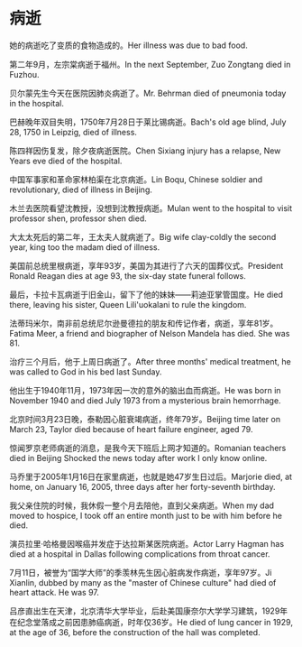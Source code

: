 # 病逝

<p><span class="chinese">她的病逝吃了变质的食物造成的。</span><span class="english">Her illness was due to bad food.</span></p>

<p><span class="chinese">第二年9月，左宗棠病逝于福州。</span><span class="english">In the next September, Zuo Zongtang died in Fuzhou.</span></p>

<p><span class="chinese">贝尔蒙先生今天在医院因肺炎病逝了。</span><span class="english">Mr. Behrman died of pneumonia today in the hospital.</span></p>

<p><span class="chinese">巴赫晚年双目失明，1750年7月28日于莱比锡病逝。</span><span class="english">Bach's old age blind, July 28, 1750 in Leipzig, died of illness.</span></p>

<p><span class="chinese">陈四祥因伤复发，除夕夜病逝医院。</span><span class="english">Chen Sixiang injury has a relapse, New Years eve died of the hospital.</span></p>

<p><span class="chinese">中国军事家和革命家林柏渠在北京病逝。</span><span class="english">Lin Boqu, Chinese soldier and revolutionary, died of illness in Beijing.</span></p>

<p><span class="chinese">木兰去医院看望沈教授，没想到沈教授病逝。</span><span class="english">Mulan went to the hospital to visit professor shen, professor shen died.</span></p>

<p><span class="chinese">大太太死后的第二年，王太夫人就病逝了。</span><span class="english">Big wife clay-coldly the second year, king too the madam died of illness.</span></p>

<p><span class="chinese">美国前总统里根病逝，享年93岁，美国为其进行了六天的国葬仪式。</span><span class="english">President Ronald Reagan dies at age 93, the six-day state funeral follows.</span></p>

<p><span class="chinese">最后，卡拉卡瓦病逝于旧金山，留下了他的妹妹——莉迪亚掌管国度。</span><span class="english">He died there, leaving his sister, Queen Lili'uokalani to rule the kingdom.</span></p>

<p><span class="chinese">法蒂玛米尔，南非前总统尼尔逊曼德拉的朋友和传记作者，病逝，享年81岁。</span><span class="english">Fatima Meer, a friend and biographer of Nelson Mandela has died. She was 81.</span></p>

<p><span class="chinese">治疗三个月后，他于上周日病逝了。</span><span class="english">After three months' medical treatment, he was called to God in his bed last Sunday.</span></p>

<p><span class="chinese">他出生于1940年11月，1973年因一次的意外的脑出血而病逝。</span><span class="english">He was born in November 1940 and died July 1973 from a mysterious brain hemorrhage.</span></p>

<p><span class="chinese">北京时间3月23日晚，泰勒因心脏衰竭病逝，终年79岁。</span><span class="english">Beijing time later on March 23, Taylor died because of heart failure engineer, aged 79.</span></p>

<p><span class="chinese">惊闻罗京老师病逝的消息，是我今天下班后上网才知道的。</span><span class="english">Romanian teachers died in Beijing Shocked the news today after work I only know online.</span></p>

<p><span class="chinese">马乔里于2005年1月16日在家里病逝，也就是她47岁生日过后。</span><span class="english">Marjorie died, at home, on January 16, 2005, three days after her forty-seventh birthday.</span></p>

<p><span class="chinese">我父亲住院的时候，我休假一整个月去陪他，直到父亲病逝。</span><span class="english">When my dad moved to hospice, I took off an entire month just to be with him before he died.</span></p>

<p><span class="chinese">演员拉里·哈格曼因喉癌并发症于达拉斯某医院病逝。</span><span class="english">Actor Larry Hagman has died at a hospital in Dallas following complications from throat cancer.</span></p>

<p><span class="chinese">7月11日，被誉为“国学大师”的季羡林先生因心脏病发作病逝，享年97岁。</span><span class="english">Ji Xianlin, dubbed by many as the "master of Chinese culture" had died of heart attack. He was 97.</span></p>

<p><span class="chinese">吕彦直出生在天津，北京清华大学毕业，后赴美国康奈尔大学学习建筑，1929年在纪念堂落成之前因患肺癌病逝，时年仅36岁。</span><span class="english">He died of lung cancer in 1929, at the age of 36, before the construction of the hall was completed.</span></p>

